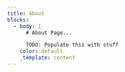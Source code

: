 ```yaml
---
title: About
blocks:
  - body: |
      # About Page...

      TODO: Populate this with stuff
    color: default
    _template: content
---
```


